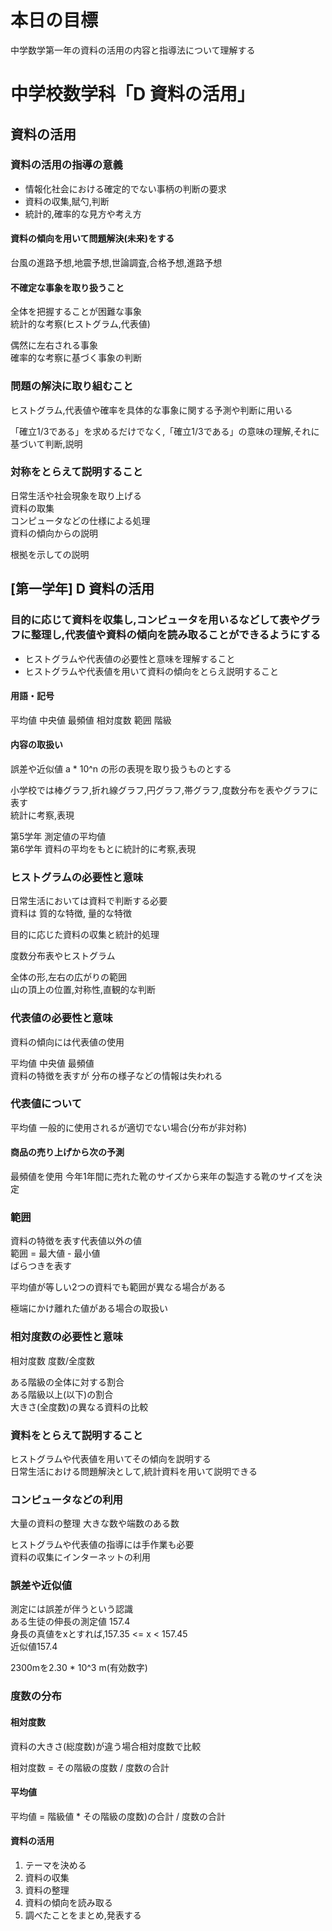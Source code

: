 # 本日の目標
中学数学第一年の資料の活用の内容と指導法について理解する

# 中学校数学科「D 資料の活用」
## 資料の活用

### 資料の活用の指導の意義
- 情報化社会における確定的でない事柄の判断の要求
- 資料の収集,賦勺,判断
- 統計的,確率的な見方や考え方

#### 資料の傾向を用いて問題解決(未来)をする
台風の進路予想,地震予想,世論調査,合格予想,進路予想

#### 不確定な事象を取り扱うこと
全体を把握することが困難な事象  
統計的な考察(ヒストグラム,代表値)  

偶然に左右される事象  
確率的な考察に基づく事象の判断

### 問題の解決に取り組むこと
ヒストグラム,代表値や確率を具体的な事象に関する予測や判断に用いる

「確立1/3である」を求めるだけでなく,「確立1/3である」の意味の理解,それに基づいて判断,説明

### 対称をとらえて説明すること
日常生活や社会現象を取り上げる  
資料の取集  
コンピュータなどの仕様による処理  
資料の傾向からの説明

根拠を示しての説明

## [第一学年] D 資料の活用
### 目的に応じて資料を収集し,コンピュータを用いるなどして表やグラフに整理し,代表値や資料の傾向を読み取ることができるようにする
- ヒストグラムや代表値の必要性と意味を理解すること
- ヒストグラムや代表値を用いて資料の傾向をとらえ説明すること

#### 用語・記号
平均値 中央値 最頻値 相対度数 範囲 階級

#### 内容の取扱い
誤差や近似値 a \* 10^n の形の表現を取り扱うものとする

小学校では棒グラフ,折れ線グラフ,円グラフ,帯グラフ,度数分布を表やグラフに表す  
統計に考察,表現

第5学年 測定値の平均値  
第6学年 資料の平均をもとに統計的に考察,表現

### ヒストグラムの必要性と意味
日常生活においては資料で判断する必要  
資料は 質的な特徴, 量的な特徴

目的に応じた資料の収集と統計的処理

度数分布表やヒストグラム

全体の形,左右の広がりの範囲  
山の頂上の位置,対称性,直観的な判断

### 代表値の必要性と意味
資料の傾向には代表値の使用  

平均値 中央値 最頻値  
資料の特徴を表すが 分布の様子などの情報は失われる

### 代表値について
平均値 一般的に使用されるが適切でない場合(分布が非対称)

#### 商品の売り上げから次の予測
最頻値を使用 
今年1年間に売れた靴のサイズから来年の製造する靴のサイズを決定

### 範囲
資料の特徴を表す代表値以外の値  
範囲 = 最大値 - 最小値  
ばらつきを表す

平均値が等しい2つの資料でも範囲が異なる場合がある

極端にかけ離れた値がある場合の取扱い

### 相対度数の必要性と意味
相対度数 度数/全度数

ある階級の全体に対する割合  
ある階級以上(以下)の割合  
大きさ(全度数)の異なる資料の比較

### 資料をとらえて説明すること
ヒストグラムや代表値を用いてその傾向を説明する  
日常生活における問題解決として,統計資料を用いて説明できる

### コンピュータなどの利用
大量の資料の整理 大きな数や端数のある数

ヒストグラムや代表値の指導には手作業も必要  
資料の収集にインターネットの利用

### 誤差や近似値
測定には誤差が伴うという認識  
ある生徒の伸長の測定値 157.4  
身長の真値をxとすれば,157.35 <= x < 157.45  
近似値157.4

2300mを2.30 * 10^3 m(有効数字)

### 度数の分布
#### 相対度数
資料の大きさ(総度数)が違う場合相対度数で比較

相対度数 = その階級の度数 / 度数の合計

#### 平均値
平均値 = 階級値 \* その階級の度数)の合計 / 度数の合計

#### 資料の活用
1. テーマを決める
2. 資料の収集
3. 資料の整理
4. 資料の傾向を読み取る
5. 調べたことをまとめ,発表する


